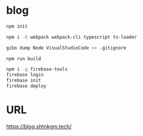 # blog

```bash
npm init

npm i -D webpack webpack-cli typescript ts-loader

gibo dump Node VisualStudioCode >> .gitignore

npm run build

npm i -g firebase-tools
firebase login
firebase init
firebase deploy
```

# URL

https://blog.shtnkgm.tech/